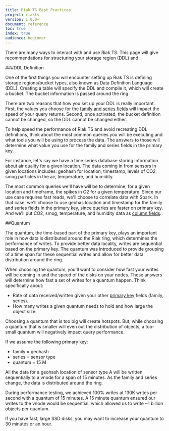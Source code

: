 ```yaml
---
title: Riak TS Best Practices
project: riakts
version: 1.0.0+
document: reference
toc: true
index: true
audience: beginner
---
```


[advancedplanning]: https://www.docs.basho.com/riakts/1.0.0/advancedplanning


There are many ways to interact with and use Riak TS. This page will give recommendations for structuring your storage region (DDL) and 

###DDL Definition 

One of the first things you will encounter setting up Riak TS is defining storage regions/bucket types, also known as Data Definition Language (DDL). Creating a table will specify the DDL and compile it, which will create a bucket. The bucket information is passed around the ring. 

There are two reasons that how you set up your DDL is really important. First, the values you choose for the [family and series fields][advancedplanning] will impact the speed of your query returns. Second, once activated, the bucket definition cannot be changed, so the DDL cannot be changed either.

To help speed the performance of Riak TS and avoid recreating DDL definitions, think about the most common queries you will be executing and what tools you will be using to process the data. The answers to those will determine what value you use for the family and series fields in the primary key.

For instance, let's say we have a time series database storing information about air quality for a given location. The data coming in from sensors in given locations includes: geohash for location, timestamp, levels of CO2, smog particles in the air, temperature, and humidity. 

The most common queries we'll have will be to determine, for a given location and timeframe, the spikes in O2 for a given temperature. Since our use case requires fast reads, we'll choose to correlate data with Spark. In that case, we'll choose to use geohas location and timestamp for the family and series fields in the primary key, since queries are faster on primary key. And we'll put CO2, smog, temperature, and humidity data as [column fields][advancedplanning].


##Quantum

The quantum, the time-based part of the primary key, plays an important role in how data is distributed around the Riak ring, which determines the performance of writes. To provide better data locality, writes are sequential based on the primary key. The quantum was introduced to provide grouping of a time span for these sequential writes and allow for better data distribution around the ring.

When choosing the quantum, you'll want to consider how fast your writes will be coming in and the speed of the disks on your nodes. These answers will determine how fast a set of writes for a quantum happen. Think specifically about: 

* Rate of data received/written given your other [primary key][advancedplanning] fields (family, series).
* How many writes a given quantum needs to hold and how large the object size. 

Choosing a quantum that is too big will create hotspots. But, while choosing a quantum that is smaller will even out the distribution of objects, a too-small quantum will negatively impact query performance.

If we assume the following primary key:

* family = geohash
* series = sensor type
* quantum = 15 M

All the data for a geohash location of sensor type A will be written sequentially to a vnode for a span of 15 minutes. As the family and series change, the data is distributed around the ring. 

During performance testing, we achieved 100% writes at 130K writes per second with a quantum of 15 minutes. A 15 minute quantum ensured our writes to the vnode would be sequential, which allowed us to write ~1 billion objects per quantum.

If you have fast, large SSD disks, you may want to increase your quantum to 30 minutes or an hour.

